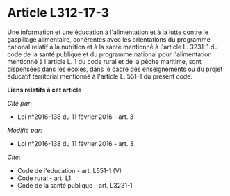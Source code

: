 # Article L312-17-3

Une information et une éducation à l'alimentation et à la lutte contre le gaspillage alimentaire, cohérentes avec les
orientations du programme national relatif à la nutrition et à la santé mentionné à l'article L. 3231-1 du code de la santé
publique et du programme national pour l'alimentation mentionné à l'article L. 1 du code rural et de la pêche maritime, sont
dispensées dans les écoles, dans le cadre des enseignements ou du projet éducatif territorial mentionné à l'article L. 551-1
du présent code.

**Liens relatifs à cet article**

_Cité par_:

  - Loi n°2016-138 du 11 février 2016 - art. 3

_Modifié par_:

  - Loi n°2016-138 du 11 février 2016 - art. 3

_Cite_:

  - Code de l'éducation - art. L551-1 (V)
  - Code rural - art. L1
  - Code de la santé publique - art. L3231-1
